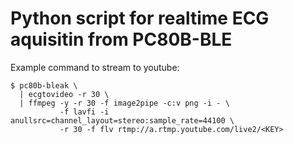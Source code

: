 # Python script for realtime ECG aquisitin from PC80B-BLE

Example command to stream to youtube:

```
$ pc80b-bleak \
  | ecgtovideo -r 30 \
  | ffmpeg -y -r 30 -f image2pipe -c:v png -i - \
           -f lavfi -i anullsrc=channel_layout=stereo:sample_rate=44100 \
           -r 30 -f flv rtmp://a.rtmp.youtube.com/live2/<KEY>
```
